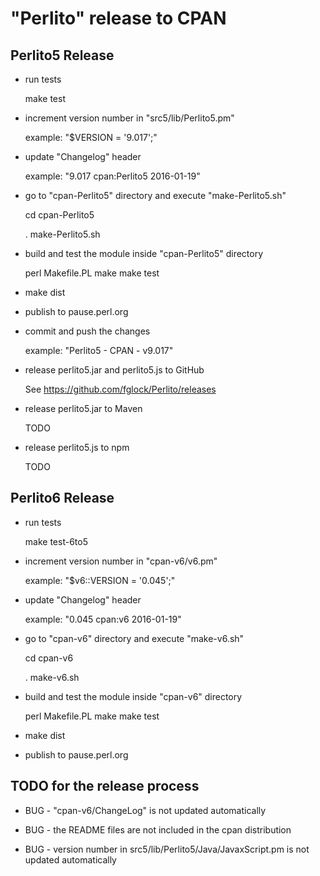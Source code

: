 "Perlito" release to CPAN
=========================

Perlito5 Release
----------------

* run tests

    make test

* increment version number in "src5/lib/Perlito5.pm"

    example: "$VERSION = '9.017';"

* update "Changelog" header

    example: "9.017 cpan:Perlito5  2016-01-19"

* go to "cpan-Perlito5" directory and execute "make-Perlito5.sh"

    cd cpan-Perlito5

    . make-Perlito5.sh

* build and test the module inside "cpan-Perlito5" directory

    perl Makefile.PL
    make
    make test

* make dist

* publish to pause.perl.org

* commit and push the changes

    example: "Perlito5 - CPAN - v9.017"

* release perlito5.jar and perlito5.js to GitHub

  See https://github.com/fglock/Perlito/releases

* release perlito5.jar to Maven

  TODO

* release perlito5.js to npm

  TODO


Perlito6 Release
----------------

* run tests

    make test-6to5

* increment version number in "cpan-v6/v6.pm"

    example: "$v6::VERSION = '0.045';"

* update "Changelog" header

    example: "0.045 cpan:v6  2016-01-19"

* go to "cpan-v6" directory and execute "make-v6.sh"

    cd cpan-v6

    . make-v6.sh

* build and test the module inside "cpan-v6" directory

    perl Makefile.PL
    make
    make test

* make dist

* publish to pause.perl.org

TODO for the release process
----------------------------

* BUG - "cpan-v6/ChangeLog" is not updated automatically

* BUG - the README files are not included in the cpan distribution

* BUG - version number in src5/lib/Perlito5/Java/JavaxScript.pm is not updated automatically

